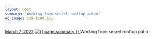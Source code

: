 ```yaml
---
layout: post
summary: 'Working from secret rooftop patio'
og_image: 128-1280.jpg
---
```


<p>
  <time>
    <a href="/128">March 7, 2022</a>
  </time>
  <a href="/128">
    <img src="{{ site.assets_url }}/128-640.jpg" srcset="{{ site.assets_url }}/128-320.jpg 320w, {{ site.assets_url }}/128-640.jpg 640w, {{ site.assets_url }}/128-960.jpg 960w, {{ site.assets_url }}/128-1280.jpg 1280w" sizes="(min-width: 700px) 50vw, calc(100vw - 2rem)" alt="{{ page.summary }}" />
  </a>
  <span>Working from secret rooftop patio</span>
</p>
